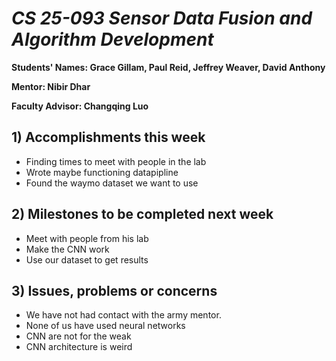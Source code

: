 # *CS 25-093 Sensor Data Fusion and Algorithm Development*

**Students' Names: Grace Gillam, Paul Reid, Jeffrey Weaver, David Anthony**

**Mentor: Nibir Dhar**

**Faculty Advisor: Changqing Luo**

## 1) Accomplishments this week ##
   - Finding times to meet with people in the lab
   - Wrote maybe functioning datapipline
   - Found the waymo dataset we want to use

## 2) Milestones to be completed next week ##
   - Meet with people from his lab
   - Make the CNN work
   - Use our dataset to get results

## 3) Issues, problems or concerns ##
   - We have not had contact with the army mentor.
   - None of us have used neural networks
   - CNN are not for the weak
   - CNN architecture is weird
   
